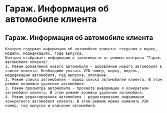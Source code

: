 ﻿---
description: 2.4.7
---
# Гараж. Информация об автомобиле клиента
## Гараж. Информация об автомобиле клиента
	Контрол содержит информацию об автомобиле клиента: сведения о марке, модели, модификациях, годе выпуска.
	Контрол отображает информацию в зависимости от режима контрола "Гараж. Автомобили клиента". 
	1. Режим добавления нового автомобиля - добавление нового автомобиля в список клиента. Необходимо указать VIN номер, марку, модель, модификацию автомобиля, год выпуска, описание.
	2. Режим списка автомобилей - вывод списка автомобилей клиента. В этом режиме возможно удаление автомобиля.  
	3. Режим просмотра автомобиля - просмотр информации о конкретном автомобиле клиента. В этом режиме возмжно удаление автомобиля.
	4. Режим редактирования автомобиля - редактирование информации конкретного автомобиля клиента. В этом режиме можно изменить VIN номер, год выпуска и описание автомобиля.
